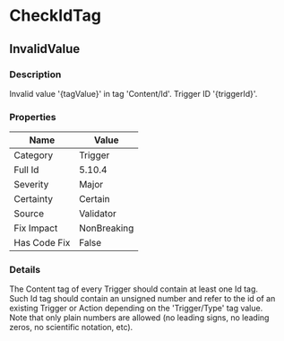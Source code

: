 ﻿---  
uid: Validator_5_10_4  
---

# CheckIdTag

## InvalidValue

### Description

Invalid value '{tagValue}' in tag 'Content\/Id'. Trigger ID '{triggerId}'.

### Properties

| Name         | Value       |
| ------------ | ----------- |
| Category     | Trigger     |
| Full Id      | 5.10.4      |
| Severity     | Major       |
| Certainty    | Certain     |
| Source       | Validator   |
| Fix Impact   | NonBreaking |
| Has Code Fix | False       |

### Details

The Content tag of every Trigger should contain at least one Id tag.  
Such Id tag should contain an unsigned number and refer to the id of an existing Trigger or Action depending on the 'Trigger\/Type' tag value.  
Note that only plain numbers are allowed (no leading signs, no leading zeros, no scientific notation, etc).
